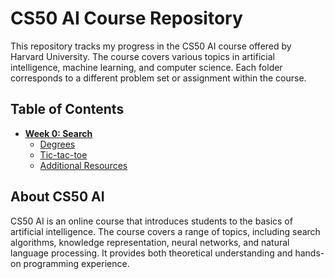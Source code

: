 # CS50 AI Course Repository

This repository tracks my progress in the CS50 AI course offered by Harvard University. The course covers various topics in artificial intelligence, machine learning, and computer science. Each folder corresponds to a different problem set or assignment within the course.

## Table of Contents

- **[Week 0: Search](https://github.com/daatoo/CS50-AI/tree/main/week-0/Project-0)**
  - [Degrees](https://github.com/daatoo/CS50-AI/tree/main/week-0/Project-0/degrees)
  - [Tic-tac-toe](https://github.com/daatoo/CS50-AI/tree/main/week-0/Project-0/tictactoe)
  - [Additional Resources](#additional-resources)


## About CS50 AI

CS50 AI is an online course that introduces students to the basics of artificial intelligence. The course covers a range of topics, including search algorithms, knowledge representation, neural networks, and natural language processing. It provides both theoretical understanding and hands-on programming experience.
